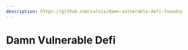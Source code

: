 ```yaml
---
description: https://github.com/calnix/damn-vulnerable-defi-foundry
---
```


# Damn Vulnerable Defi

